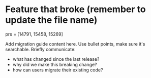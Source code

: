 # Feature that broke (remember to update the file name)

prs = [14791, 15458, 15269]

Add migration guide content here. Use bullet points, make sure it's searchable. Briefly communicate:

- what has changed since the last release?
- why did we make this breaking change?
- how can users migrate their existing code?
